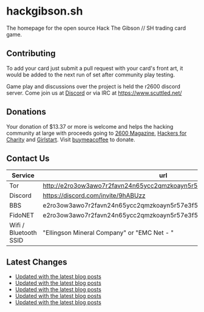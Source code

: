 # hackgibson.sh
The homepage for the open source Hack The Gibson // SH trading card game.


## Contributing

To add your card just submit a pull request with your card's front art, it would be added to the next run of set after community play testing.

Game play and discussions over the project is held the r2600 discord server. Come join us at [Discord](https://discord.com/invite/9hABUzz) or via IRC at https://www.scuttled.net/


## Donations

Your donation of $13.37 or more is welcome and helps the hacking community at large with proceeds going to [2600 Magazine](https://2600.com/), [Hackers for Charity](https://hackersforcharity.org) and [Girlstart](https://girlstart.org).  Visit [buymeacoffee](https://www.buymeacoffee.com/hackgibson.sh) to donate.


## Contact Us

Service | url
-|-
Tor | http://e2ro3ow3awo7r2favn24n65ycc2qmzkoayn5r57e3f56nvjwdcgg32ad.onion
Discord | https://discord.com/invite/9hABUzz
BBS | e2ro3ow3awo7r2favn24n65ycc2qmzkoayn5r57e3f56nvjwdcgg32ad.onion:23
FidoNET | e2ro3ow3awo7r2favn24n65ycc2qmzkoayn5r57e3f56nvjwdcgg32ad.onion:24554
Wifi / Bluetooth SSID | "Ellingson Mineral Company" or "EMC Net - <fidonet address>"

## Latest Changes
<!-- BLOG-POST-LIST:START -->
- [Updated with the latest blog posts](https://github.com/DFW2600/hackgibson.sh/commit/9fc773bdd8405ef0a0bda3ec3de0aa582135f712)
- [Updated with the latest blog posts](https://github.com/DFW2600/hackgibson.sh/commit/f63f52eade5098e4c1b5c804ed28cbc1a66e3a21)
- [Updated with the latest blog posts](https://github.com/DFW2600/hackgibson.sh/commit/e57f4f429d6137bd075a5724fbb9bef6b3be15f7)
- [Updated with the latest blog posts](https://github.com/DFW2600/hackgibson.sh/commit/36158006e945ac3a069fc41fd5c9be37dafc27ad)
- [Updated with the latest blog posts](https://github.com/DFW2600/hackgibson.sh/commit/48f52a3973fa30948bb5f42214964509279be552)
<!-- BLOG-POST-LIST:END -->
